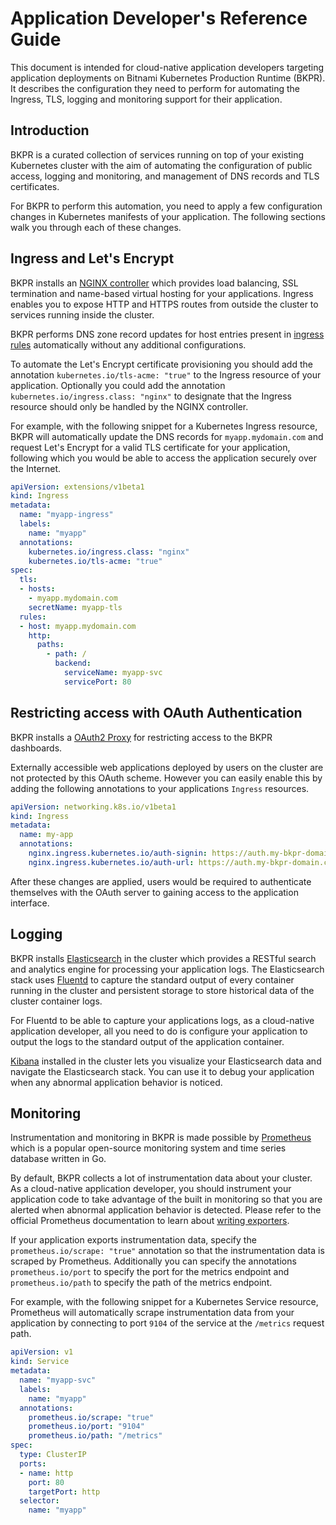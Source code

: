 # Application Developer's Reference Guide

This document is intended for cloud-native application developers targeting application deployments on Bitnami Kubernetes Production Runtime (BKPR). It describes the configuration they need to perform for automating the Ingress, TLS, logging and monitoring support for their application.

## Introduction

BKPR is a curated collection of services running on top of your existing Kubernetes cluster with the aim of automating the configuration of public access, logging and monitoring, and management of DNS records and TLS certificates.

For BKPR to perform this automation, you need to apply a few configuration changes in Kubernetes manifests of your application. The following sections walk you through each of these changes.

## Ingress and Let's Encrypt

BKPR installs an [NGINX controller](https://github.com/kubernetes/ingress-nginx) which provides load balancing, SSL termination and name-based virtual hosting for your applications. Ingress enables you to expose HTTP and HTTPS routes from outside the cluster to services running inside the cluster.

BKPR performs DNS zone record updates for host entries present in [ingress rules](https://kubernetes.io/docs/concepts/services-networking/ingress/#ingress-rules) automatically without any additional configurations.

To automate the Let's Encrypt certificate provisioning you should add the annotation `kubernetes.io/tls-acme: "true"` to the Ingress resource of your application. Optionally you could add the annotation `kubernetes.io/ingress.class: "nginx"` to designate that the Ingress resource should only be handled by the NGINX controller.

For example, with the following snippet for a Kubernetes Ingress resource, BKPR will automatically update the DNS records for `myapp.mydomain.com` and request Let's Encrypt for a valid TLS certificate for your application, following which you would be able to access the application securely over the Internet.

```yaml
apiVersion: extensions/v1beta1
kind: Ingress
metadata:
  name: "myapp-ingress"
  labels:
    name: "myapp"
  annotations:
    kubernetes.io/ingress.class: "nginx"
    kubernetes.io/tls-acme: "true"
spec:
  tls:
  - hosts:
    - myapp.mydomain.com
    secretName: myapp-tls
  rules:
  - host: myapp.mydomain.com
    http:
      paths:
        - path: /
          backend:
            serviceName: myapp-svc
            servicePort: 80
```

## Restricting access with OAuth Authentication

BKPR installs a [OAuth2 Proxy](https://github.com/pusher/oauth2_proxy/) for restricting access to the BKPR dashboards.

Externally accessible web applications deployed by users on the cluster are not protected by this OAuth scheme. However you can easily enable this by adding the following annotations to your applications `Ingress` resources.

```yaml
apiVersion: networking.k8s.io/v1beta1
kind: Ingress
metadata:
  name: my-app
  annotations:
    nginx.ingress.kubernetes.io/auth-signin: https://auth.my-bkpr-domain.com/oauth2/start?rd=%2F$server_name$escaped_request_uri
    nginx.ingress.kubernetes.io/auth-url: https://auth.my-bkpr-domain.com/oauth2/auth
```

After these changes are applied, users would be required to authenticate themselves with the OAuth server to gaining access to the application interface.

## Logging

BKPR installs [Elasticsearch](https://elastic.co/products/elasticsearch) in the cluster which provides a RESTful search and analytics engine for processing your application logs. The Elasticsearch stack uses [Fluentd](https://www.fluentd.org/) to capture the standard output of every container running in the cluster and persistent storage to store historical data of the cluster container logs.

For Fluentd to be able to capture your applications logs, as a cloud-native application developer, all you need to do is configure your application to output the logs to the standard output of the application container.

[Kibana](https://www.elastic.co/products/kibana) installed in the cluster lets you visualize your Elasticsearch data and navigate the Elasticsearch stack. You can use it to debug your application when any abnormal application behavior is noticed.

## Monitoring

Instrumentation and monitoring in BKPR is made possible by [Prometheus](https://prometheus.io/) which is a popular open-source monitoring system and time series database written in Go.

By default, BKPR collects a lot of instrumentation data about your cluster. As a cloud-native application developer, you should instrument your application code to take advantage of the built in monitoring so that you are alerted when abnormal application behavior is detected. Please refer to the official Prometheus documentation to learn about [writing exporters](https://prometheus.io/docs/instrumenting/writing_exporters/).

If your application exports instrumentation data, specify the `prometheus.io/scrape: "true"` annotation so that the instrumentation data is scraped by Prometheus. Additionally you can specify the annotations `prometheus.io/port` to specify the port for the metrics endpoint and `prometheus.io/path` to specify the path of the metrics endpoint.

For example, with the following snippet for a Kubernetes Service resource, Prometheus will automatically scrape instrumentation data from your application by connecting to port `9104` of the service at the `/metrics` request path.

```yaml
apiVersion: v1
kind: Service
metadata:
  name: "myapp-svc"
  labels:
    name: "myapp"
  annotations:
    prometheus.io/scrape: "true"
    prometheus.io/port: "9104"
    prometheus.io/path: "/metrics"
spec:
  type: ClusterIP
  ports:
  - name: http
    port: 80
    targetPort: http
  selector:
    name: "myapp"
```
